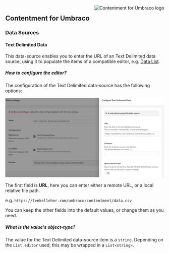<img src="../assets/img/logo.png" alt="Contentment for Umbraco logo" title="A state of Umbraco happiness." height="130" align="right">

## Contentment for Umbraco

### Data Sources

#### Text Delimited Data

This data-source enables you to enter the URL of an Text Delimited data source, using it to populate the items of a compatible editor, e.g. [Data List](../editors/data-list.md).


##### How to configure the editor?

The configuration of the Text Delimited data-source has the following options:

![Configuration Editor for Text Delimited Data](data-source--text-delimited--configuration-editor-01.png)

The first field is **URL**, here you can enter either a remote URL, or a local relative file path.

e.g. `https://leekelleher.com/umbraco/contentment/data.csv`

You can keep the other fields into the default values, or change them as you need.


##### What is the value's object-type?

The value for the Text Delimited data-source item is a `string`.
Depending on the `List editor` used, this may be wrapped in a `List<string>`.

